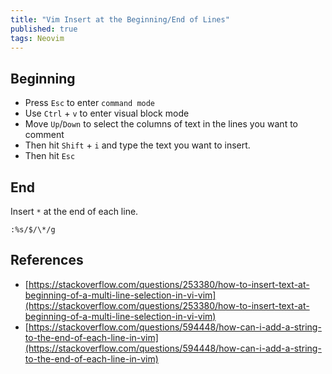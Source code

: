 ```yaml
---
title: "Vim Insert at the Beginning/End of Lines"
published: true
tags: Neovim
---
```


## Beginning

- Press `Esc` to enter `command mode`
- Use `Ctrl` + `v` to enter visual block mode
- Move `Up`/`Down` to select the columns of text in the lines you want to
  comment
- Then hit `Shift` + `i` and type the text you want to insert.
- Then hit `Esc`

## End

Insert `*` at the end of each line.

`:%s/$/\*/g`

## References

- [https://stackoverflow.com/questions/253380/how-to-insert-text-at-beginning-of-a-multi-line-selection-in-vi-vim](https://stackoverflow.com/questions/253380/how-to-insert-text-at-beginning-of-a-multi-line-selection-in-vi-vim)
- [https://stackoverflow.com/questions/594448/how-can-i-add-a-string-to-the-end-of-each-line-in-vim](https://stackoverflow.com/questions/594448/how-can-i-add-a-string-to-the-end-of-each-line-in-vim)